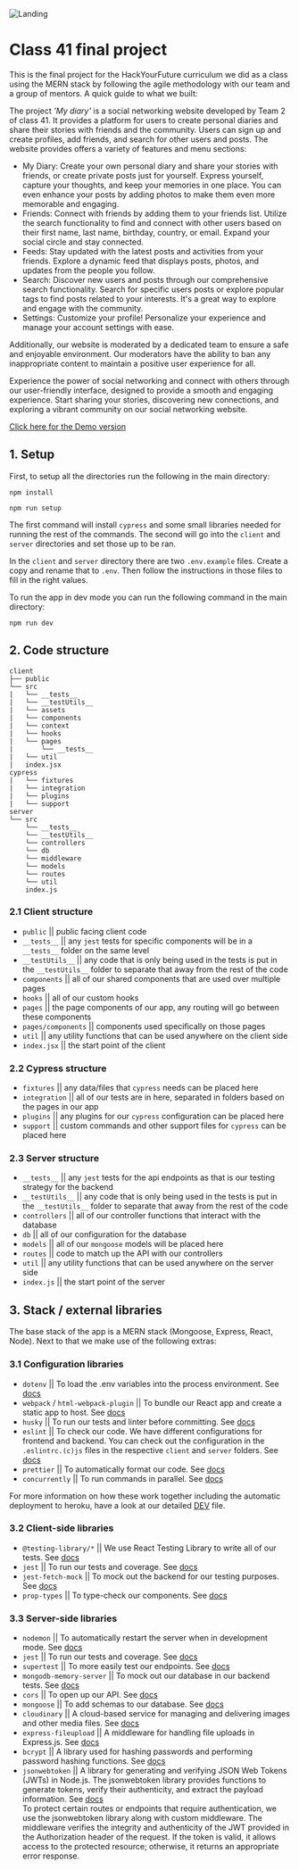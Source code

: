 ![Landing](https://res.cloudinary.com/dc4yu3ljd/image/upload/v1684581466/Landing_gmex1h.png)

# Class 41 final project

This is the final project for the HackYourFuture curriculum we did as a class using the MERN stack by following the agile methodology with our team and a group of mentors. A quick guide to what we built:

The project _'My diary'_ is a social networking website developed by Team 2 of class 41. It provides a platform for users to create personal diaries and share their stories with friends and the community. Users can sign up and create profiles, add friends, and search for other users and posts. The website provides offers a variety of features and menu sections:

- My Diary: Create your own personal diary and share your stories with friends, or create private posts just for yourself. Express yourself, capture your thoughts, and keep your memories in one place. You can even enhance your posts by adding photos to make them even more memorable and engaging.
- Friends: Connect with friends by adding them to your friends list. Utilize the search functionality to find and connect with other users based on their first name, last name, birthday, country, or email. Expand your social circle and stay connected.
- Feeds: Stay updated with the latest posts and activities from your friends. Explore a dynamic feed that displays posts, photos, and updates from the people you follow.
- Search: Discover new users and posts through our comprehensive search functionality. Search for specific users posts or explore popular tags to find posts related to your interests. It's a great way to explore and engage with the community.
- Settings: Customize your profile! Personalize your experience and manage your account settings with ease.

Additionally, our website is moderated by a dedicated team to ensure a safe and enjoyable environment. Our moderators have the ability to ban any inappropriate content to maintain a positive user experience for all.

Experience the power of social networking and connect with others through our user-friendly interface, designed to provide a smooth and engaging experience. Start sharing your stories, discovering new connections, and exploring a vibrant community on our social networking website.

[Click here for the Demo version](https://c41-team-two.herokuapp.com/)

## 1. Setup

First, to setup all the directories run the following in the main directory:

`npm install`

`npm run setup`

The first command will install `cypress` and some small libraries needed for running the rest of the commands. The second will go into the `client` and `server` directories and set those up to be ran.

In the `client` and `server` directory there are two `.env.example` files. Create a copy and rename that to `.env`. Then follow the instructions in those files to fill in the right values.

To run the app in dev mode you can run the following command in the main directory:

`npm run dev`

## 2. Code structure

```
client
├── public
└── src
|   └── __tests__
|   └── __testUtils__
|   └── assets
|   └── components
|   └── context
|   └── hooks
|   └── pages
|       └── __tests__
|   └── util
|   index.jsx
cypress
|   └── fixtures
|   └── integration
|   └── plugins
|   └── support
server
└── src
    └── __tests__
    └── __testUtils__
    └── controllers
    └── db
    └── middleware
    └── models
    └── routes
    └── util
    index.js
```

### 2.1 Client structure

- `public` || public facing client code
- `__tests__` || any `jest` tests for specific components will be in a `__tests__` folder on the same level
- `__testUtils__` || any code that is only being used in the tests is put in the `__testUtils__` folder to separate that away from the rest of the code
- `components` || all of our shared components that are used over multiple pages
- `hooks` || all of our custom hooks
- `pages` || the page components of our app, any routing will go between these components
- `pages/components` || components used specifically on those pages
- `util` || any utility functions that can be used anywhere on the client side
- `index.jsx` || the start point of the client

### 2.2 Cypress structure

- `fixtures` || any data/files that `cypress` needs can be placed here
- `integration` || all of our tests are in here, separated in folders based on the pages in our app
- `plugins` || any plugins for our `cypress` configuration can be placed here
- `support` || custom commands and other support files for `cypress` can be placed here

### 2.3 Server structure

- `__tests__` || any `jest` tests for the api endpoints as that is our testing strategy for the backend
- `__testUtils__` || any code that is only being used in the tests is put in the `__testUtils__` folder to separate that away from the rest of the code
- `controllers` || all of our controller functions that interact with the database
- `db` || all of our configuration for the database
- `models` || all of our `mongoose` models will be placed here
- `routes` || code to match up the API with our controllers
- `util` || any utility functions that can be used anywhere on the server side
- `index.js` || the start point of the server

## 3. Stack / external libraries

The base stack of the app is a MERN stack (Mongoose, Express, React, Node). Next to that we make use of the following extras:

### 3.1 Configuration libraries

- `dotenv` || To load the .env variables into the process environment. See [docs](https://www.npmjs.com/package/dotenv)
- `webpack` / `html-webpack-plugin` || To bundle our React app and create a static app to host. See [docs](https://webpack.js.org/)
- `husky` || To run our tests and linter before committing. See [docs](https://typicode.github.io/husky/#/)
- `eslint` || To check our code. We have different configurations for frontend and backend. You can check out the configuration in the `.eslintrc.(c)js` files in the respective `client` and `server` folders. See [docs](https://eslint.org/)
- `prettier` || To automatically format our code. See [docs](https://prettier.io/)
- `concurrently` || To run commands in parallel. See [docs](https://github.com/open-cli-tools/concurrently#readme)

For more information on how these work together including the automatic deployment to heroku, have a look at our detailed [DEV](./DEV.md) file.

### 3.2 Client-side libraries

- `@testing-library/*` || We use React Testing Library to write all of our tests. See [docs](https://testing-library.com/docs/react-testing-library/intro/)
- `jest` || To run our tests and coverage. See [docs](https://jestjs.io/)
- `jest-fetch-mock` || To mock out the backend for our testing purposes. See [docs](https://github.com/jefflau/jest-fetch-mock#readme)
- `prop-types` || To type-check our components. See [docs](https://github.com/facebook/prop-types)

### 3.3 Server-side libraries

- `nodemon` || To automatically restart the server when in development mode. See [docs](https://nodemon.io/)
- `jest` || To run our tests and coverage. See [docs](https://jestjs.io/)
- `supertest` || To more easily test our endpoints. See [docs](https://github.com/visionmedia/supertest#readme)
- `mongodb-memory-server` || To mock out our database in our backend tests. See [docs](https://github.com/nodkz/mongodb-memory-server)
- `cors` || To open up our API. See [docs](https://github.com/expressjs/cors#readme)
- `mongoose` || To add schemas to our database. See [docs](https://mongoosejs.com/)
- `cloudinary` || A cloud-based service for managing and delivering images and other media files. See [docs](https://cloudinary.com/documentation)
- `express-fileupload` || A middleware for handling file uploads in Express.js. See [docs](https://www.npmjs.com/package/express-fileupload)
- `bcrypt` || A library used for hashing passwords and performing password hashing functions. See [docs](https://www.npmjs.com/package/bcrypt)
- `jsonwebtoken` || A library for generating and verifying JSON Web Tokens (JWTs) in Node.js. The jsonwebtoken library provides functions to generate tokens, verify their authenticity, and extract the payload information. See [docs](https://github.com/auth0/node-jsonwebtoken)\
  To protect certain routes or endpoints that require authentication, we use the jsonwebtoken library along with custom middleware. The middleware verifies the integrity and authenticity of the JWT provided in the Authorization header of the request. If the token is valid, it allows access to the protected resource; otherwise, it returns an appropriate error response.
